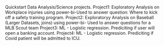 Quickstart Data Analysis/Science projects.
Project1: Exploratory Analysis on Workplace injuries using power-bi-Used to answer question: Where to kick off a safety training program.
Project2: Exploratoryy Analysis on Baseball (Larger Datasets, joins) using power-bi- Used to answer questions for a MLB Scout team
Project3: ML - Logistic regression. Prediciting if user will open a banking account.
Project4: ML - Logistic regression. Prediciting if Covid patient will be admitted to ICU.
